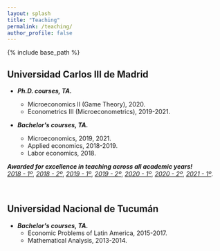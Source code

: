 ```yaml
---
layout: splash
title: "Teaching"
permalink: /teaching/
author_profile: false
---
```


{% include base_path %}


 ## Universidad Carlos III de Madrid


* ***Ph.D. courses, TA.***
   * Microeconomics II (Game Theory), 2020.
   * Econometrics III (Microeconometrics), 2019-2021.

* ***Bachelor's courses, TA.***
   * Microeconomics, 2019, 2021.
   * Applied economics, 2018-2019.
   * Labor economics, 2018.
  
***Awarded for excellence in teaching across all academic years!***  <br>
  [*2018 - 1º*](https://alejandraagustinamartinez.github.io/files/2018_1.pdf),
  [*2018 - 2º*](https://alejandraagustinamartinez.github.io/files/2018_2.pdf),
  [*2019 - 1º*](https://alejandraagustinamartinez.github.io/files/2019_1.pdf),
  [*2019 - 2º*](https://alejandraagustinamartinez.github.io/files/2019_2.pdf), 
  [*2020 - 1º*](https://alejandraagustinamartinez.github.io/files/2020_1.pdf),
  [*2020 - 2º*](https://alejandraagustinamartinez.github.io/files/2020_2.pdf), 
  [*2021 - 1º*](https://alejandraagustinamartinez.github.io/files/2021_1.pdf).

<br>

## Universidad Nacional de Tucumán

* ***Bachelor's courses, TA.***
   * Economic Problems of Latin America, 2015-2017.
   * Mathematical Analysis, 2013-2014.

